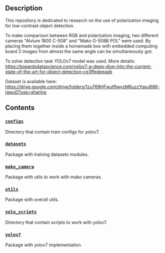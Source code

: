 ## Description

This repository is dedicated to research on the use of polarization imaging
for low-contrast object detection.

To make comparison between RGB and polarization imaging, two different cameras
"Alvium 1800 C-508" and "Mako G-508B POL" were used. By placing them together
inside a homemade box with embedded computing board 2 images from almost
the same angle can be simultaneously got.

To solve detection task YOLOv7 model was used.
More details: https://towardsdatascience.com/yolov7-a-deep-dive-into-the-current-state-of-the-art-for-object-detection-ce3ffedeeaeb

Dataset is available here: https://drive.google.com/drive/folders/1zu769HFwuf9wyzM6uzzYqpJ686-jgwuD?usp=sharing

## Contents

### [`configs`](configs)

Directory that contain train configs for yolov7.

### [`datasets`](datasets)

Package with training datasets modules.

### [`mako_camera`](mako_camera)

Package with utils to work with mako cameras.

### [`utils`](utils)

Package with overall utils.

### [`yolo_scripts`](yolo_scripts)

Directory that contain scripts to work with yolov7. 

### [`yolov7`](yolov7)

Package with yolov7 implementation.
